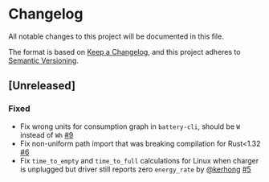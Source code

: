 # Changelog

All notable changes to this project will be documented in this file.

The format is based on [Keep a Changelog](https://keepachangelog.com/en/1.0.0/),
and this project adheres to [Semantic Versioning](https://semver.org/spec/v2.0.0.html).

## [Unreleased]
### Fixed
- Fix wrong units for consumption graph in `battery-cli`, should be `W` instead of `Wh` [#9](https://github.com/svartalf/rust-battery/issues/9)
- Fix non-uniform path import that was breaking compilation for Rust<1.32 [#6](https://github.com/svartalf/rust-battery/issues/6)
- Fix `time_to_empty` and `time_to_full` calculations for Linux when charger is unplugged but driver still reports zero `energy_rate` by [@kerhong](https://github.com/kerhong) [#5](https://github.com/svartalf/rust-battery/pull/5)
